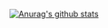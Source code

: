 [![Anurag's github stats](https://github-readme-stats.vercel.app/api?username=hbsun2113&include_all_commits=true&show_icons=true&count_private=true)](https://github.com/anuraghazra/github-readme-stats)
